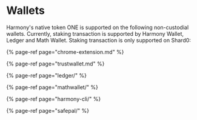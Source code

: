 # Wallets

Harmony's native token ONE is supported on the following non-custodial wallets. Currently, staking transaction is supported by Harmony Wallet, Ledger and Math Wallet. Staking transaction is only supported on Shard0:

{% page-ref page="chrome-extension.md" %}

{% page-ref page="trustwallet.md" %}

{% page-ref page="ledger/" %}

{% page-ref page="mathwallet/" %}

{% page-ref page="harmony-cli/" %}

{% page-ref page="safepal/" %}



